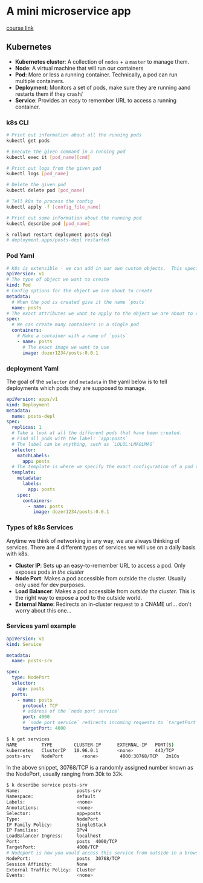 # A mini microservice app

[course link](https://www.udemy.com/course/microservices-with-node-js-and-react/)

## Kubernetes

- **Kubernetes cluster**: A collection of `nodes` + a `master` to manage them.
- **Node**: A virtual machine that will run our containers
- **Pod**: More or less a running container. Technically, a pod can run multiple containers.
- **Deployment**: Monitors a set of pods, make sure they are running aand restarts them if they crash/
- **Service**: Provides an easy to remember URL to access a running container.

### k8s CLI

```bash
# Print out information about all the running pods
kubectl get pods

# Execute the given command in a running pod
kubectl exec it [pod_name][cmd]

# Print out logs from the given pod
kubectl logs [pod_name]

# Delete the given pod
kubectl delete pod [pod_name]

# Tell k8s to process the config
kubectl apply -f [config_file_name]

# Print out some information about the running pod
kubectl describe pod [pod_name]

k rollout restart deployment posts-depl
# deployment.apps/posts-depl restarted
```

### Pod Yaml

```yaml
# K8s is extensible - we can add in our own custom objects.  This specifies the set of objects we want k8s to look at
apiVersion: v1
# The type of object we want to create
kind: Pod
# Config options for the object we are about to create
metadata:
  # When the pod is created give it the name `posts`
  name: posts
# The exact attributes we want to apply to the object we are about to create
spec:
  # We can create many containers in a single pod
  containers:
    # Make a container with a name of `posts`
    - name: posts
      # The exact image we want to use
      image: dozer1234/posts:0.0.1
```

### deployment Yaml

The goal of the `selector` and `metadata` in the yaml below is to tell deployments which pods they are supposed to manage.

```yaml
apiVersion: apps/v1
kind: Deployment
metadata:
  name: posts-depl
spec:
  replicas: 1
  # Take a look at all the different pods that have been created.
  # Find all pods with the label: `app:posts`
  # The label can be anything, such as `LOLOL:LMAOLMAO`
  selector:
    matchLabels:
      app: posts
  # The template is where we specify the exact configuration of a pod that # we want this deployment to create. The below will be applied to the pod # that is created by the deployment.
  template:
    metadata:
      labels:
        app: posts
    spec:
      containers:
        - name: posts
          image: dozer1234/posts:0.0.1
```

### Types of k8s Services

Anytime we think of networking in any way, we are always thinking of services. There are 4 different types of services we will use on a daily basis with k8s.

- **Cluster IP**: Sets up an easy-to-remember URL to access a pod. Only exposes pods _in the cluster_
- **Node Port**: Makes a pod accessible from outside the cluster. Usually only used for dev purposes.
- **Load Balancer**: Makes a pod accessible from _outside the cluster_. This is the right way to expose a pod to the outside world.
- **External Name**: Redirects an in-cluster request to a CNAME url... don't worry about this one...

### Services yaml example

```yaml
apiVersion: v1
kind: Service

metadata:
  name: posts-srv

spec:
  type: NodePort
  selector:
    app: posts
  ports:
    - name: posts
      protocol: TCP
      # address of the `node port service`
      port: 4000
      # `node port service` redirects incoming requests to `targetPort`
      targetPort: 4000
```

```bash
$ k get services
NAME         TYPE        CLUSTER-IP      EXTERNAL-IP   PORT(S)          AGE
kubernetes   ClusterIP   10.96.0.1       <none>        443/TCP          128m
posts-srv    NodePort       <none>        4000:30768/TCP   2m10s
```

In the above snippet, 30768/TCP is a randomly assigned number known as the NodePort, usually ranging from 30k to 32k.

```bash
$ k describe service posts-srv
Name:                     posts-srv
Namespace:                default
Labels:                   <none>
Annotations:              <none>
Selector:                 app=posts
Type:                     NodePort
IP Family Policy:         SingleStack
IP Families:              IPv4
LoadBalancer Ingress:     localhost
Port:                     posts  4000/TCP
TargetPort:               4000/TCP
# Nodeport is how you would access this service from outside in a browser, for example
NodePort:                 posts  30768/TCP
Session Affinity:         None
External Traffic Policy:  Cluster
Events:                   <none>
```
